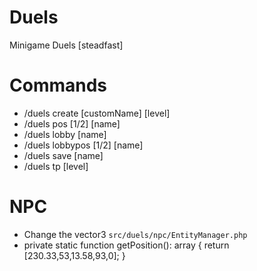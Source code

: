# Duels
Minigame Duels [steadfast]

# Commands
- /duels create [customName] [level]
- /duels pos [1/2] [name]
- /duels lobby [name]
- /duels lobbypos [1/2] [name]
- /duels save [name]
- /duels tp [level]

# NPC
- Change the vector3 `src/duels/npc/EntityManager.php`
- private static function getPosition(): array
    {
        return [230.33,53,13.58,93,0];
    }
